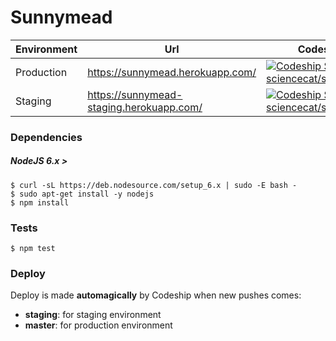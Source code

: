 # Sunnymead

| Environment | Url                                      | Codeship                                                                                                                                                                       |
|-------------|------------------------------------------|--------------------------------------------------------------------------------------------------------------------------------------------------------------------------------|
| Production  | https://sunnymead.herokuapp.com/         | [ ![Codeship Status for sciencecat/sunnymead](https://codeship.com/projects/1abc13f0-0045-0134-4d8c-1e95689fe79f/status?branch=master)](https://codeship.com/projects/153146)  |
| Staging     | https://sunnymead-staging.herokuapp.com/ | [ ![Codeship Status for sciencecat/sunnymead](https://codeship.com/projects/1abc13f0-0045-0134-4d8c-1e95689fe79f/status?branch=staging)](https://codeship.com/projects/153146) |

### Dependencies

##### NodeJS 6.x >

```
$ curl -sL https://deb.nodesource.com/setup_6.x | sudo -E bash -
$ sudo apt-get install -y nodejs
$ npm install
```

### Tests

```
$ npm test
```

### Deploy

Deploy is made **automagically** by Codeship when new pushes comes:

- **staging**: for staging environment
- **master**: for production environment
